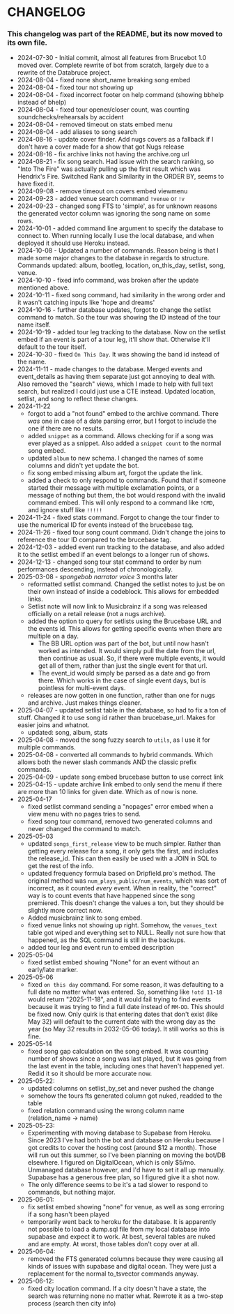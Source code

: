 # CHANGELOG

### This changelog was part of the README, but its now moved to its own file.

- 2024-07-30 - Initial commit, almost all features from Brucebot 1.0 moved over. Complete rewrite of bot from scratch, largely due to a rewrite of the Databruce project.
- 2024-08-04 - fixed none short_name breaking song embed
- 2024-08-04 - fixed tour not showing up
- 2024-08-04 - fixed incorrect footer on help command (showing bbhelp instead of bhelp)
- 2024-08-04 - fixed tour opener/closer count, was counting soundchecks/rehearsals by accident
- 2024-08-04 - removed timeout on stats embed menu
- 2024-08-04 - add aliases to song search
- 2024-08-16 - update cover finder. Add nugs covers as a fallback if I don't have a cover made for a show that got Nugs release
- 2024-08-16 - fix archive links not having the archive.org url
- 2024-08-21 - fix song search. Had issue with the search ranking, so "Into The Fire" was actually pulling up the first result which was Hendrix's Fire. Switched Rank and Similarity in the ORDER BY, seems to have fixed it.
- 2024-09-08 - remove timeout on covers embed viewmenu
- 2024-09-23 - added venue search command `!venue` or `!v`
- 2024-09-23 - changed song FTS to 'simple', as for unknown reasons the generated vector column was ignoring the song name on some rows.
- 2024-10-01 - added command line argument to specify the database to connect to. When running locally I use the local database, and when deployed it should use Heroku instead.
- 2024-10-08 - Updated a number of commands. Reason being is that I made some major changes to the database in regards to structure. Commands updated: album, bootleg, location, on_this_day, setlist, song, venue.
- 2024-10-10 - fixed info command, was broken after the update mentioned above.
- 2024-10-11 - fixed song command, had similarity in the wrong order and it wasn't catching inputs like 'hope and dreams'
- 2024-10-16 - further database updates, forgot to change the setlist command to match. So the tour was showing the ID instead of the tour name itself.
- 2024-10-19 - added tour leg tracking to the database. Now on the setlist embed if an event is part of a tour leg, it'll show that. Otherwise it'll default to the tour itself.
- 2024-10-30 - fixed `On This Day`. It was showing the band id instead of the name.
- 2024-11-11 - made changes to the database. Merged events and event_details as having them separate just got annoying to deal with. Also removed the "search" views, which I made to help with full text search, but realized I could just use a CTE instead. Updated location, setlist, and song to reflect these changes.
- 2024-11-22
  - forgot to add a "not found" embed to the archive command. There _was_ one in case of a date parsing error, but I forgot to include the one if there are no results.
  - added `snippet` as a command. Allows checking for if a song was ever played as a snippet. Also added a `snippet count` to the normal song embed.
  - updated `album` to new schema. I changed the names of some columns and didn't yet update the bot.
  - fix song embed missing album art, forgot the update the link.
  - added a check to only respond to commands. Found that if someone started their message with multiple exclamation points, or a message of nothing but them, the bot would respond with the invalid command embed. This will only respond to a command like `!CMD`, and ignore stuff like `!!!!!`
- 2024-11-24 - fixed stats command. Forgot to change the tour finder to use the numerical ID for events instead of the brucebase tag.
- 2024-11-26 - fixed tour song count command. Didn't change the joins to reference the tour ID compared to the brucebase tag.
- 2024-12-03 - added event run tracking to the database, and also added it to the setlist embed if an event belongs to a longer run of shows.
- 2024-12-13 - changed song tour stat command to order by num performances descending, instead of chronologically.
- 2025-03-08 - _spongebob narrator voice_ 3 months later
  - reformatted setlist command. Changed the setlist notes to just be on their own instead of inside a codeblock. This allows for embedded links.
  - Setlist note will now link to Musicbrainz if a song was released officially on a retail release (not a nugs archive).
  - added the option to query for setlists using the Brucebase URL and the events id. This allows for getting specific events when there are multiple on a day.
    - The BB URL option was part of the bot, but until now hasn't worked as intended. It would simply pull the date from the url, then continue as usual. So, if there were multiple events, it would get all of them, rather than just the single event for that url.
    - The event_id would simply be parsed as a date and go from there. Which works in the case of single event days, but is pointless for multi-event days.
  - releases are now gotten in one function, rather than one for nugs and archive. Just makes things cleaner.
- 2025-04-07 - updated setlist table in the database, so had to fix a ton of stuff. Changed it to use song id rather than brucebase_url. Makes for easier joins and whatnot.
  - updated: song, album, stats
- 2025-04-08 - moved the song fuzzy search to `utils`, as I use it for multiple commands.
- 2025-04-08 - converted all commands to hybrid commands. Which allows both the newer slash commands AND the classic prefix commands.
- 2025-04-09 - update song embed brucebase button to use correct link
- 2025-04-15 - update archive link embed to only send the menu if there are more than 10 links for given date. Which as of now is none.
- 2025-04-17
  - fixed setlist command sending a "nopages" error embed when a view menu with no pages tries to send.
  - fixed song tour command, removed two generated columns and never changed the command to match.
- 2025-05-03
  - updated `songs_first_release` view to be much simpler. Rather than getting every release for a song, it only gets the first, and includes the release_id. This can then easily be used with a JOIN in SQL to get the rest of the info.
  - updated frequency formula based on Dripfield.pro's method. The original method was `num_plays_public/num_events`, which was sort of incorrect, as it counted *every* event. When in reality, the "correct" way is to count events that have happened since the song premiered. This doesn't change the values a ton, but they should be slightly more correct now.
  - Added musicbrainz link to song embed.
  - fixed venue links not showing up right. Somehow, the `venues_text` table got wiped and everything set to NULL. Really not sure how that happened, as the SQL command is still in the backups.
  - added tour leg and event run to embed description
- 2025-05-04
  - fixed setlist embed showing "None" for an event without an early/late marker.
- 2025-05-06
  - fixed `on this day` command. For some reason, it was defaulting to a full date no matter what was entered. So, something like `!otd 11-18` would return "2025-11-18", and it would fail trying to find events because it was trying to find a full date instead of `MM-DD`. This should be fixed now. Only quirk is that entering dates that don't exist (like May 32) will default to the current date with the wrong day as the year (so May 32 results in 2032-05-06 today). It still works so this is fine.
- 2025-05-14
  - fixed song gap calculation on the song embed. It was counting number of shows since a song was last played, but it was going from the last event in the table, including ones that haven't happened yet. Redid it so it should be more accurate now.
- 2025-05-22:
  - updated columns on setlist_by_set and never pushed the change
  - somehow the tours fts generated column got nuked, readded to the table
  - fixed relation command using the wrong column name (relation_name -> name)
- 2025-05-23:
  - Experimenting with moving database to Supabase from Heroku. Since 2023 I've had both the bot and database on Heroku because I got credits to cover the hosting cost (around $12 a month). Those will run out this summer, so I've been planning on moving the bot/DB elsewhere. I figured on DigitalOcean, which is only $5/mo. Unmanaged database however, and I'd have to set it all up manually. Supabase has a generous free plan, so I figured give it a shot now.
  - The only difference seems to be it's a tad slower to respond to commands, but nothing major.
- 2025-06-01:
  - fix setlist embed showing "none" for venue, as well as song erroring if a song hasn't been played
  - temporarily went back to heroku for the database. It is apparently not possible to load a dump.sql file from my local database into supabase and expect it to work. At best, several tables are nuked and are empty. At worst, those tables don't copy over at all.
- 2025-06-04:
  - removed the FTS generated columns because they were causing all kinds of issues with supabase and digital ocean. They were just a replacement for the normal to_tsvector commands anyway.
- 2025-06-12:
  - fixed city location command. If a city doesn't have a state, the search was returning none no matter what. Rewrote it as a two-step process (search then city info)